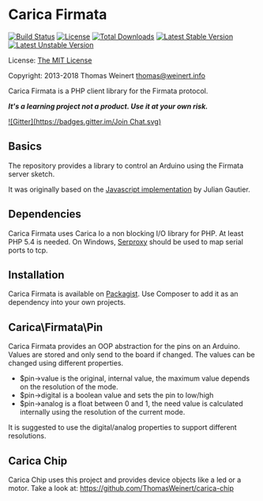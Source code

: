 Carica Firmata
==============

[![Build Status](https://travis-ci.org/ThomasWeinert/carica-firmata.svg?branch=master)](https://travis-ci.org/ThomasWeinert/carica-firmata)
[![License](https://poser.pugx.org/carica/firmata/license.svg)](https://packagist.org/packages/carica/firmata)
[![Total Downloads](https://poser.pugx.org/carica/firmata/downloads.svg)](https://packagist.org/packages/carica/firmata)
[![Latest Stable Version](https://poser.pugx.org/carica/firmata/v/stable.svg)](https://packagist.org/packages/carica/firmata)
[![Latest Unstable Version](https://poser.pugx.org/carica/firmata/v/unstable.svg)](https://packagist.org/packages/carica/firmata)

License: [The MIT License](http://www.opensource.org/licenses/mit-license.php)

Copyright: 2013-2018 Thomas Weinert <thomas@weinert.info>

Carica Firmata is a PHP client library for the Firmata protocol.

***It's a learning project not a product. Use it at your own risk.***

[![Gitter](https://badges.gitter.im/Join Chat.svg)](https://gitter.im/ThomasWeinert/carica-chip)

Basics
------

The repository provides a library to control an Arduino using the Firmata server sketch.

It was originally based on the [Javascript implementation](https://github.com/jgautier/firmata) by Julian Gautier.

Dependencies
------------

Carica Firmata uses Carica Io a non blocking I/O library for PHP. At least PHP 5.4 is needed.
On Windows, [Serproxy](http://www.lspace.nildram.co.uk/freeware.html) should be used to map serial
ports to tcp.

Installation
------------

Carica Firmata is available on [Packagist](https://packagist.org/packages/carica/firmata). Use Composer to add it as an
dependency into your own projects.

Carica\Firmata\Pin
------------------

Carica Firmata provides an OOP abstraction for the pins on an Arduino.
Values are stored and only send to the board if changed. The values can be changed using different properties.

* $pin->value  is the original, internal value, the maximum value depends on the resolution of the mode.
* $pin->digital is a boolean value and sets the pin to low/high
* $pin->analog is a float between 0 and 1, the need value is calculated internally using the resolution of the current mode.

It is suggested to use the digital/analog properties to support different resolutions.

Carica Chip
-----------

Carica Chip uses this project and provides device objects like a led or a motor. Take
a look at: https://github.com/ThomasWeinert/carica-chip
